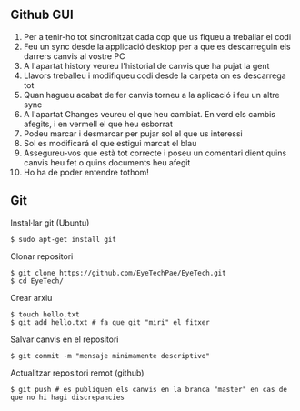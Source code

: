 ## Github GUI
1. Per a tenir-ho tot sincronitzat cada cop que us fiqueu a treballar el codi
2. Feu un sync desde la applicació desktop per a que es descarreguin els darrers canvis al vostre PC
3. A l'apartat history veureu l'historial de canvis que ha pujat la gent
4. Llavors treballeu i modifiqueu codi desde la carpeta on es descarrega tot
5. Quan hagueu acabat de fer canvis torneu a la aplicació i feu un altre sync
6. A l'apartat Changes veureu el que heu cambiat. En verd els cambis afegits, i en vermell el que heu esborrat
7. Podeu marcar i desmarcar per pujar sol el que us interessi
8. Sol es modificará el que estigui marcat el blau
9. Assegureu-vos que està tot correcte i poseu un comentari dient quins canvis heu fet o quins documents heu afegit 
10. Ho ha de poder entendre tothom!

## Git
Instal·lar git (Ubuntu)
```
$ sudo apt-get install git
```

Clonar repositori
```
$ git clone https://github.com/EyeTechPae/EyeTech.git
$ cd EyeTech/
```

Crear arxiu
```
$ touch hello.txt
$ git add hello.txt # fa que git "miri" el fitxer
```

Salvar canvis en el repositori
```
$ git commit -m "mensaje minimamente descriptivo"
```

Actualitzar repositori remot (github)
```
$ git push # es publiquen els canvis en la branca "master" en cas de que no hi hagi discrepancies
```


